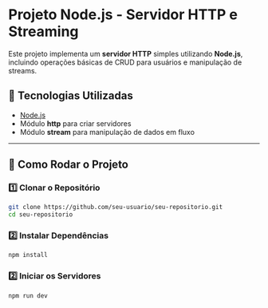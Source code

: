 # Projeto Node.js - Servidor HTTP e Streaming

Este projeto implementa um **servidor HTTP** simples utilizando **Node.js**, incluindo operações básicas de CRUD para usuários e manipulação de streams.

## 📌 Tecnologias Utilizadas

- [Node.js](https://nodejs.org/)
- Módulo **http** para criar servidores
- Módulo **stream** para manipulação de dados em fluxo

---

## 🚀 Como Rodar o Projeto

### **1️⃣ Clonar o Repositório**
```sh
git clone https://github.com/seu-usuario/seu-repositorio.git
cd seu-repositorio
```

### **2️⃣  Instalar Dependências**

```sh
npm install
```

### **2️⃣  Iniciar os Servidores**

```sh
npm run dev
```

